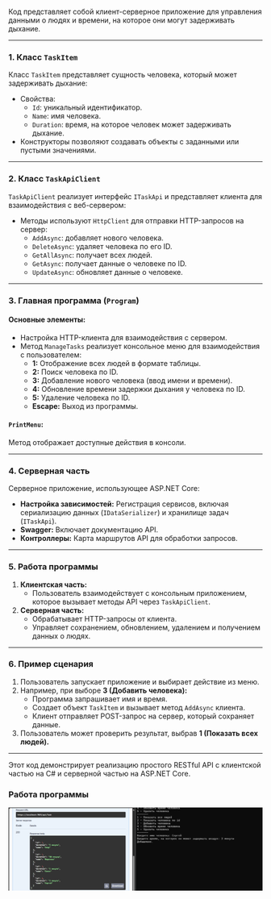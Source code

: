 Код представляет собой клиент-серверное приложение для управления данными о людях и времени, на которое они могут задерживать дыхание. 

---

### 1. **Класс `TaskItem`**
Класс `TaskItem` представляет сущность человека, который может задерживать дыхание:
- Свойства:
  - `Id`: уникальный идентификатор.
  - `Name`: имя человека.
  - `Duration`: время, на которое человек может задерживать дыхание.
- Конструкторы позволяют создавать объекты с заданными или пустыми значениями.

---

### 2. **Класс `TaskApiClient`**
`TaskApiClient` реализует интерфейс `ITaskApi` и представляет клиента для взаимодействия с веб-сервером:
- Методы используют `HttpClient` для отправки HTTP-запросов на сервер:
  - `AddAsync`: добавляет нового человека.
  - `DeleteAsync`: удаляет человека по его ID.
  - `GetAllAsync`: получает всех людей.
  - `GetAsync`: получает данные о человеке по ID.
  - `UpdateAsync`: обновляет данные о человеке.

---

### 3. **Главная программа (`Program`)**
#### Основные элементы:
- Настройка HTTP-клиента для взаимодействия с сервером.
- Метод `ManageTasks` реализует консольное меню для взаимодействия с пользователем:
  - **1:** Отображение всех людей в формате таблицы.
  - **2:** Поиск человека по ID.
  - **3:** Добавление нового человека (ввод имени и времени).
  - **4:** Обновление времени задержки дыхания у человека по ID.
  - **5:** Удаление человека по ID.
  - **Escape:** Выход из программы.

#### `PrintMenu`:
Метод отображает доступные действия в консоли.

---

### 4. **Серверная часть**
Серверное приложение, использующее ASP.NET Core:
- **Настройка зависимостей:** Регистрация сервисов, включая сериализацию данных (`IDataSerializer`) и хранилище задач (`ITaskApi`).
- **Swagger:** Включает документацию API.
- **Контроллеры:** Карта маршрутов API для обработки запросов.

---

### 5. **Работа программы**
1. **Клиентская часть:**
   - Пользователь взаимодействует с консольным приложением, которое вызывает методы API через `TaskApiClient`.
2. **Серверная часть:**
   - Обрабатывает HTTP-запросы от клиента.
   - Управляет сохранением, обновлением, удалением и получением данных о людях.

---

### 6. **Пример сценария**
1. Пользователь запускает приложение и выбирает действие из меню.
2. Например, при выборе **3 (Добавить человека):**
   - Программа запрашивает имя и время.
   - Создает объект `TaskItem` и вызывает метод `AddAsync` клиента.
   - Клиент отправляет POST-запрос на сервер, который сохраняет данные.
3. Пользователь может проверить результат, выбрав **1 (Показать всех людей).**

---

Этот код демонстрирует реализацию простого RESTful API с клиентской частью на C# и серверной частью на ASP.NET Core.

### Работа программы
![](working.png)
